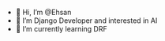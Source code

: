 - 👋 Hi, I’m @Ehsan
- 👀 I’m Django Developer and interested in AI
- 🌱 I’m currently learning DRF

<!---
EhSaaNsh/EhSaaNsh is a ✨ special ✨ repository because its `README.md` (this file) appears on your GitHub profile.
You can click the Preview link to take a look at your changes.
--->
